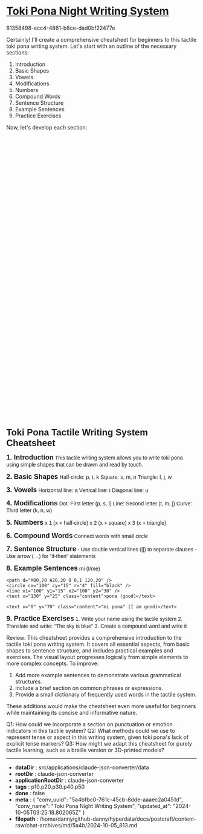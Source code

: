 # [Toki Pona Night Writing System](https://claude.ai/chat/5a4bfbc0-761c-45cb-8dde-aaaec2a0451d)

81358498-ecc4-4861-b8ce-dad0bf22477e

 Certainly! I'll create a comprehensive cheatsheet for beginners to this tactile toki pona writing system. Let's start with an outline of the necessary sections:

1. Introduction
2. Basic Shapes
3. Vowels
4. Modifications
5. Numbers
6. Compound Words
7. Sentence Structure
8. Example Sentences
9. Practice Exercises

Now, let's develop each section:

<antArtifact identifier="toki-pona-tactile-cheatsheet" type="image/svg+xml" title="Toki Pona Tactile Writing System Cheatsheet">
<svg viewBox="0 0 800 1200" xmlns="http://www.w3.org/2000/svg">
  <style>
    text { font-family: Arial, sans-serif; }
    .title { font-size: 24px; font-weight: bold; }
    .section { font-size: 18px; font-weight: bold; }
    .content { font-size: 14px; }
  </style>
  
  <!-- Title -->
  <text x="400" y="30" text-anchor="middle" class="title">Toki Pona Tactile Writing System Cheatsheet</text>

  <!-- 1. Introduction -->
  <text x="20" y="70" class="section">1. Introduction</text>
  <text x="20" y="90" class="content">This tactile writing system allows you to write toki pona using simple shapes that can be drawn and read by touch.</text>

  <!-- 2. Basic Shapes -->
  <text x="20" y="130" class="section">2. Basic Shapes</text>
  <g transform="translate(20, 150)" stroke="black" stroke-width="2" fill="none">
    <path d="M0,20 A20,20 0 0,1 40,20" />
    <text x="50" y="25" class="content">Half-circle: p, t, k</text>
    <rect x="0" y="40" width="40" height="40" />
    <text x="50" y="65" class="content">Square: s, m, n</text>
    <path d="M0,120 L20,80 L40,120" />
    <text x="50" y="105" class="content">Triangle: l, j, w</text>
  </g>

  <!-- 3. Vowels -->
  <text x="20" y="300" class="section">3. Vowels</text>
  <g transform="translate(20, 320)" stroke="black" stroke-width="2">
    <line x1="0" y1="0" x2="40" y2="0" />
    <text x="50" y="5" class="content">Horizontal line: a</text>
    <line x1="20" y1="20" x2="20" y2="60" />
    <text x="50" y="45" class="content">Vertical line: i</text>
    <line x1="0" y1="80" x2="40" y2="120" />
    <text x="50" y="105" class="content">Diagonal line: u</text>
  </g>

  <!-- 4. Modifications -->
  <text x="400" y="70" class="section">4. Modifications</text>
  <g transform="translate(400, 90)" stroke="black" stroke-width="2" fill="none">
    <path d="M0,20 A20,20 0 0,1 40,20" />
    <circle cx="20" cy="15" r="4" fill="black" />
    <text x="50" y="25" class="content">Dot: First letter (p, s, l)</text>
    <rect x="0" y="40" width="40" height="40" />
    <line x1="10" y1="50" x2="30" y2="70" />
    <text x="50" y="65" class="content">Line: Second letter (t, m, j)</text>
    <path d="M0,120 L20,80 L40,120" />
    <path d="M10,110 A10,10 0 0,1 30,110" stroke="black" fill="none" />
    <text x="50" y="105" class="content">Curve: Third letter (k, n, w)</text>
  </g>

  <!-- 5. Numbers -->
  <text x="400" y="230" class="section">5. Numbers</text>
  <g transform="translate(400, 250)" stroke="black" stroke-width="2" fill="none">
    <text x="0" y="5" font-size="16">x</text>
    <path d="M20,0 A20,20 0 0,1 60,0" />
    <text x="70" y="5" class="content">1 (x + half-circle)</text>
    <text x="0" y="45" font-size="16">x</text>
    <rect x="20" y="20" width="40" height="40" />
    <text x="70" y="45" class="content">2 (x + square)</text>
    <text x="0" y="85" font-size="16">x</text>
    <path d="M20,100 L40,60 L60,100" />
    <text x="70" y="85" class="content">3 (x + triangle)</text>
  </g>

  <!-- 6. Compound Words -->
  <text x="20" y="470" class="section">6. Compound Words</text>
  <g transform="translate(20, 490)" stroke="black" stroke-width="2" fill="none">
    <path d="M0,20 A20,20 0 0,1 40,20" />
    <circle cx="50" cy="20" r="5" />
    <rect x="60" y="0" width="40" height="40" />
    <text x="110" y="25" class="content">Connect words with small circle</text>
  </g>

  <!-- 7. Sentence Structure -->
  <text x="20" y="560" class="section">7. Sentence Structure</text>
  <text x="20" y="580" class="content">- Use double vertical lines (||) to separate clauses</text>
  <text x="20" y="600" class="content">- Use arrow (→) for "if-then" statements</text>

  <!-- 8. Example Sentences -->
  <text x="400" y="470" class="section">8. Example Sentences</text>
  <g transform="translate(400, 490)" stroke="black" stroke-width="2" fill="none">
    <path d="M0,20 A20,20 0 0,1 40,20" />
    <circle cx="20" cy="15" r="4" fill="black" />
    <line x1="15" y1="30" x2="25" y2="30" />
    <text x="50" y="25" class="content">mi (I/me)</text>
    
    <path d="M80,20 A20,20 0 0,1 120,20" />
    <circle cx="100" cy="15" r="4" fill="black" />
    <line x1="100" y1="15" x2="100" y2="30" />
    <text x="130" y="25" class="content">pona (good)</text>
    
    <text x="0" y="70" class="content">"mi pona" (I am good)</text>
  </g>

  <!-- 9. Practice Exercises -->
  <text x="20" y="650" class="section">9. Practice Exercises</text>
  <text x="20" y="670" class="content">1. Write your name using the tactile system</text>
  <text x="20" y="690" class="content">2. Translate and write: "The sky is blue"</text>
  <text x="20" y="710" class="content">3. Create a compound word and write it</text>
</svg>
</antArtifact>

Review:
This cheatsheet provides a comprehensive introduction to the tactile toki pona writing system. It covers all essential aspects, from basic shapes to sentence structure, and includes practical examples and exercises. The visual layout progresses logically from simple elements to more complex concepts. To improve:

1. Add more example sentences to demonstrate various grammatical structures.
2. Include a brief section on common phrases or expressions.
3. Provide a small dictionary of frequently used words in the tactile system.

These additions would make the cheatsheet even more useful for beginners while maintaining its concise and informative nature.

Q1: How could we incorporate a section on punctuation or emotion indicators in this tactile system?
Q2: What methods could we use to represent tense or aspect in this writing system, given toki pona's lack of explicit tense markers?
Q3: How might we adapt this cheatsheet for purely tactile learning, such as a braille version or 3D-printed models?

---

* **dataDir** : src/applications/claude-json-converter/data
* **rootDir** : claude-json-converter
* **applicationRootDir** : claude-json-converter
* **tags** : p10.p20.p30.p40.p50
* **done** : false
* **meta** : {
  "conv_uuid": "5a4bfbc0-761c-45cb-8dde-aaaec2a0451d",
  "conv_name": "Toki Pona Night Writing System",
  "updated_at": "2024-10-05T03:25:18.802065Z"
}
* **filepath** : /home/danny/github-danny/hyperdata/docs/postcraft/content-raw/chat-archives/md/5a4b/2024-10-05_813.md